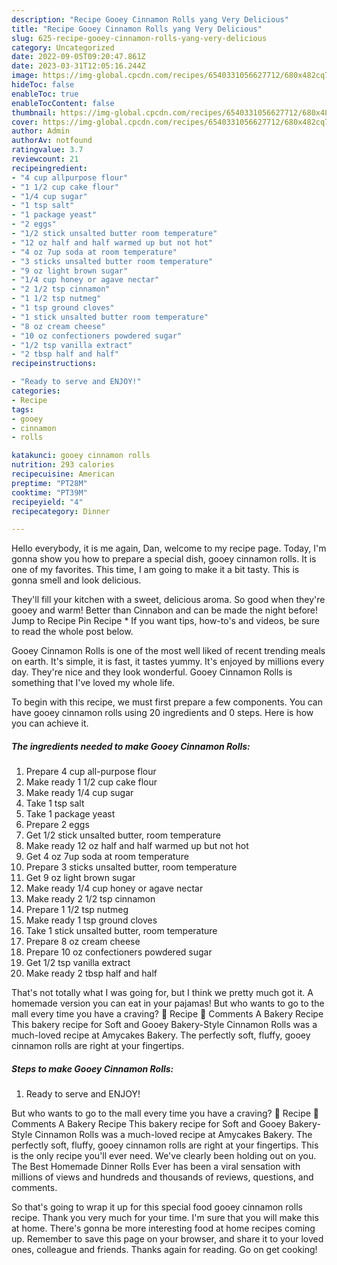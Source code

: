 ```yaml
---
description: "Recipe Gooey Cinnamon Rolls yang Very Delicious"
title: "Recipe Gooey Cinnamon Rolls yang Very Delicious"
slug: 625-recipe-gooey-cinnamon-rolls-yang-very-delicious
category: Uncategorized
date: 2022-09-05T09:20:47.861Z
date: 2023-03-31T12:05:16.244Z
image: https://img-global.cpcdn.com/recipes/6540331056627712/680x482cq70/gooey-cinnamon-rolls-recipe-main-photo.jpg
hideToc: false
enableToc: true
enableTocContent: false
thumbnail: https://img-global.cpcdn.com/recipes/6540331056627712/680x482cq70/gooey-cinnamon-rolls-recipe-main-photo.jpg
cover: https://img-global.cpcdn.com/recipes/6540331056627712/680x482cq70/gooey-cinnamon-rolls-recipe-main-photo.jpg
author: Admin
authorAv: notfound
ratingvalue: 3.7
reviewcount: 21
recipeingredient:
- "4 cup allpurpose flour"
- "1 1/2 cup cake flour"
- "1/4 cup sugar"
- "1 tsp salt"
- "1 package yeast"
- "2 eggs"
- "1/2 stick unsalted butter room temperature"
- "12 oz half and half warmed up but not hot"
- "4 oz 7up soda at room temperature"
- "3 sticks unsalted butter room temperature"
- "9 oz light brown sugar"
- "1/4 cup honey or agave nectar"
- "2 1/2 tsp cinnamon"
- "1 1/2 tsp nutmeg"
- "1 tsp ground cloves"
- "1 stick unsalted butter room temperature"
- "8 oz cream cheese"
- "10 oz confectioners powdered sugar"
- "1/2 tsp vanilla extract"
- "2 tbsp half and half"
recipeinstructions:

- "Ready to serve and ENJOY!"
categories:
- Recipe
tags:
- gooey
- cinnamon
- rolls

katakunci: gooey cinnamon rolls 
nutrition: 293 calories
recipecuisine: American
preptime: "PT28M"
cooktime: "PT39M"
recipeyield: "4"
recipecategory: Dinner

---
```



Hello everybody, it is me again, Dan, welcome to my recipe page. Today, I'm gonna show you how to prepare a special dish, gooey cinnamon rolls. It is one of my favorites. This time, I am going to make it a bit tasty. This is gonna smell and look delicious.

They&#39;ll fill your kitchen with a sweet, delicious aroma. So good when they&#39;re gooey and warm! Better than Cinnabon and can be made the night before! Jump to Recipe Pin Recipe * If you want tips, how-to&#39;s and videos, be sure to read the whole post below.

Gooey Cinnamon Rolls is one of the most well liked of recent trending meals on earth. It's simple, it is fast, it tastes yummy. It's enjoyed by millions every day. They're nice and they look wonderful. Gooey Cinnamon Rolls is something that I've loved my whole life.


To begin with this recipe, we must first prepare a few components. You can have gooey cinnamon rolls using 20 ingredients and 0 steps. Here is how you can achieve it.

<!--inarticleads1-->

##### The ingredients needed to make Gooey Cinnamon Rolls:

1. Prepare 4 cup all-purpose flour
1. Make ready 1 1/2 cup cake flour
1. Make ready 1/4 cup sugar
1. Take 1 tsp salt
1. Take 1 package yeast
1. Prepare 2 eggs
1. Get 1/2 stick unsalted butter, room temperature
1. Make ready 12 oz half and half warmed up but not hot
1. Get 4 oz 7up soda at room temperature
1. Prepare 3 sticks unsalted butter, room temperature
1. Get 9 oz light brown sugar
1. Make ready 1/4 cup honey or agave nectar
1. Make ready 2 1/2 tsp cinnamon
1. Prepare 1 1/2 tsp nutmeg
1. Make ready 1 tsp ground cloves
1. Take 1 stick unsalted butter, room temperature
1. Prepare 8 oz cream cheese
1. Prepare 10 oz confectioners powdered sugar
1. Get 1/2 tsp vanilla extract
1. Make ready 2 tbsp half and half


That&#39;s not totally what I was going for, but I think we pretty much got it. A homemade version you can eat in your pajamas! But who wants to go to the mall every time you have a craving? 📖 Recipe 💬 Comments A Bakery Recipe This bakery recipe for Soft and Gooey Bakery-Style Cinnamon Rolls was a much-loved recipe at Amycakes Bakery. The perfectly soft, fluffy, gooey cinnamon rolls are right at your fingertips. 

<!--inarticleads2-->

##### Steps to make Gooey Cinnamon Rolls:


1. Ready to serve and ENJOY!

But who wants to go to the mall every time you have a craving? 📖 Recipe 💬 Comments A Bakery Recipe This bakery recipe for Soft and Gooey Bakery-Style Cinnamon Rolls was a much-loved recipe at Amycakes Bakery. The perfectly soft, fluffy, gooey cinnamon rolls are right at your fingertips. This is the only recipe you&#39;ll ever need. We&#39;ve clearly been holding out on you. The Best Homemade Dinner Rolls Ever has been a viral sensation with millions of views and hundreds and thousands of reviews, questions, and comments. 

So that's going to wrap it up for this special food gooey cinnamon rolls recipe. Thank you very much for your time. I'm sure that you will make this at home. There's gonna be more interesting food at home recipes coming up. Remember to save this page on your browser, and share it to your loved ones, colleague and friends. Thanks again for reading. Go on get cooking!
